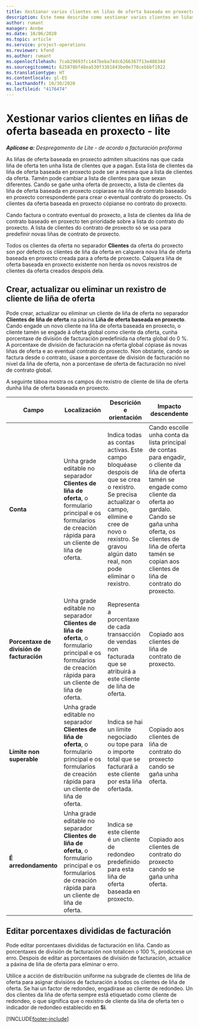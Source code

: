 ```yaml
---
title: Xestionar varios clientes en liñas de oferta baseada en proxecto - lite
description: Este tema describe como xestionar varios clientes en liñas de oferta baseada en proxecto.
author: rumant
manager: Annbe
ms.date: 10/06/2020
ms.topic: article
ms.service: project-operations
ms.reviewer: kfend
ms.author: rumant
ms.openlocfilehash: 7cab29693fc1447beba74dc6266367f13e48634d
ms.sourcegitcommit: 625878bf48ea530f3381843be0e778cebbbf1922
ms.translationtype: HT
ms.contentlocale: gl-ES
ms.lasthandoff: 10/30/2020
ms.locfileid: "4176474"
---
```

# <a name="manage-multiple-customers-on-project-based-quote-lines---lite"></a>Xestionar varios clientes en liñas de oferta baseada en proxecto - lite

_**Aplícase a:** Despregamento de Lite - de acordo a facturación proforma_

As liñas de oferta baseada en proxecto admiten situacións nas que cada liña de oferta ten unha lista de clientes que a pagan. Esta lista de clientes da liña de oferta baseada en proxecto pode ser a mesma que a lista de clientes da oferta. Tamén pode cambiar a lista de clientes para que sexan diferentes. Cando se gañe unha oferta de proxecto, a lista de clientes da liña de oferta baseada en proxecto copiarase na liña de contrato baseado en proxecto correspondente para crear o eventual contrato do proxecto. Os clientes da oferta baseada en proxecto cópianse no contrato do proxecto.

Cando factura o contrato eventual do proxecto, a lista de clientes da liña de contrato baseado en proxecto ten prioridade sobre a lista do contrato do proxecto. A lista de clientes do contrato de proxecto só se usa para predefinir novas liñas de contrato de proxecto.

Todos os clientes da oferta no separador **Clientes** da oferta do proxecto son por defecto os clientes de liña da oferta en calquera nova liña de oferta baseada en proxecto creada para a oferta de proxecto. Calquera liña de oferta baseada en proxecto existente non herda os novos rexistros de clientes da oferta creados despois dela.

## <a name="create-update-or-delete-a-quote-line-customer-record"></a>Crear, actualizar ou eliminar un rexistro de cliente de liña de oferta

Pode crear, actualizar ou eliminar un cliente de liña de oferta no separador **Clientes de liña de oferta** na páxina **Liña de oferta baseada en proxecto**. Cando engade un novo cliente na liña de oferta baseada en proxecto, o cliente tamén se engade á oferta global como cliente da oferta, cunha porcentaxe de división de facturación predefinida na oferta global do 0 %. A porcentaxe de división de facturación na oferta global cópiase ás novas liñas de oferta e ao eventual contrato do proxecto. Non obstante, cando se factura desde o contrato, úsase a porcentaxe de división de facturación no nivel da liña de oferta, non a porcentaxe de oferta de facturación no nivel de contrato global. 

A seguinte táboa mostra os campos do rexistro de cliente de liña de oferta dunha liña de oferta baseada en proxecto.

| Campo | Localización | Descrición e orientación | Impacto descendente |
| --- | --- | --- | --- |
| **Conta** | Unha grade editable no separador **Clientes de liña de oferta**, o formulario principal e os formularios de creación rápida para un cliente de liña de oferta. | Indica todas as contas activas. Este campo bloquéase despois de que se crea o rexistro. Se precisa actualizar o campo, elimine e cree de novo o rexistro. Se gravou algún dato real, non pode eliminar o rexistro. | Cando escolle unha conta da lista principal de contas para engadir, o cliente da liña de oferta tamén se engade como cliente da oferta ao gardalo. Cando se gaña unha oferta, os clientes de liña de oferta tamén se copian aos clientes de liña de contrato do proxecto. |
| **Porcentaxe de división de facturación** | Unha grade editable no separador **Clientes de liña de oferta**, o formulario principal e os formularios de creación rápida para un cliente de liña de oferta. | Representa a porcentaxe de cada transacción de vendas non facturada que se atribuirá a este cliente de liña de oferta. | Copiado aos clientes de liña de contrato de proxecto. |
| **Límite non superable** | Unha grade editable no separador **Clientes de liña de oferta**, o formulario principal e os formularios de creación rápida para un cliente de liña de oferta. | Indica se hai un límite negociado ou tope para o importe total que se facturará a este cliente por esta liña ofertada. | Copiado aos clientes de liña de contrato do proxecto cando se gaña unha oferta. |
| **É arredondamento** | Unha grade editable no separador **Clientes de liña de oferta**, o formulario principal e os formularios de creación rápida para un cliente de liña de oferta. | Indica se este cliente é un cliente de redondeo predefinido para esta liña de oferta baseada en proxecto. | Copiado aos clientes de contrato do proxecto cando se gaña unha oferta. |

## <a name="edit-billing-split-percentages"></a>Editar porcentaxes divididas de facturación

Pode editar porcentaxes divididas de facturación en liña. Cando as porcentaxes de división de facturación non totalicen o 100 %, prodúcese un erro. Despois de editar as porcentaxes de división de facturación, actualice a páxina de liña de oferta para eliminar o erro.

Utilice a acción de distribución uniforme na subgrade de clientes de liña de oferta para asignar divisións de facturación a todos os clientes de liña de oferta. Se hai un factor de redondeo, engadirase ao cliente de redondeo. Un dos clientes da liña de oferta sempre está etiquetado como cliente de redondeo, o que significa que o rexistro de cliente da liña de oferta ten o indicador de redondeo establecido en **Si**. 


[!INCLUDE[footer-include](../../includes/footer-banner.md)]